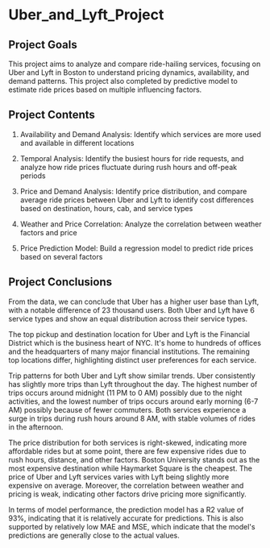 # Uber_and_Lyft_Project

## Project Goals

This project aims to analyze and compare ride-hailing services, focusing on Uber and Lyft in Boston to understand pricing dynamics, availability, and demand patterns. This project also completed by predictive model to estimate ride prices based on multiple influencing factors.

## Project Contents

1. Availability and Demand Analysis: Identify which services are more used and available in different locations

2. Temporal Analysis: Identify the busiest hours for ride requests, and analyze how ride prices fluctuate during rush hours and off-peak periods

3. Price and Demand Analysis: Identify price distribution, and compare average ride prices between Uber and Lyft to identify cost differences based on destination, hours, cab, and service types 

4. Weather and Price Correlation: Analyze the correlation between weather factors and price

5. Price Prediction Model: Build a regression model to predict ride prices based on several factors

## Project Conclusions

From the data, we can conclude that Uber has a higher user base than Lyft, with a notable difference of 23 thousand users. Both Uber and Lyft have 6 service types and show an equal distribution across their service types.

The top pickup and destination location for Uber and Lyft is the Financial District which is the business heart of NYC. It's home to hundreds of offices and the headquarters of many major financial institutions. The remaining top locations differ, highlighting distinct user preferences for each service.

Trip patterns for both Uber and Lyft show similar trends. Uber consistently has slightly more trips than Lyft throughout the day. The highest number of trips occurs around midnight (11 PM to 0 AM) possibly due to the night activities, and the lowest number of trips occurs around early morning (6-7 AM) possibly because of fewer commuters. Both services experience a surge in trips during rush hours around 8 AM, with stable volumes of rides in the afternoon. 

The price distribution for both services is right-skewed, indicating more affordable rides but at some point, there are few expensive rides due to rush hours, distance, and other factors.
Boston University stands out as the most expensive destination while Haymarket Square is the cheapest. The price of Uber and Lyft services varies with Lyft being slightly more expensive on average. Moreover, the correlation between weather and pricing is weak, indicating other factors drive pricing more significantly.

In terms of model performance, the prediction model has a R2 value of 93%, indicating that it is relatively accurate for predictions. This is also supported by relatively low MAE and MSE, which indicate that the model's predictions are generally close to the actual values.
